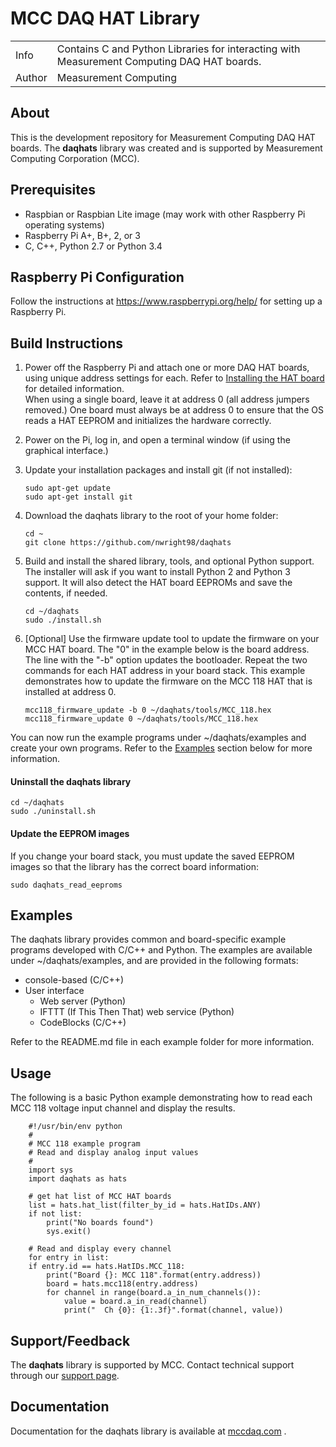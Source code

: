 # MCC DAQ HAT Library
<table>
	<tr><td>Info<td>Contains C and Python Libraries for interacting with Measurement Computing DAQ HAT boards.
	<tr><td>Author<td>Measurement Computing
</table>

## About
This is the development repository for Measurement Computing DAQ HAT boards. The **daqhats** library was created and is supported by Measurement Computing Corporation (MCC).

## Prerequisites
- Raspbian or Raspbian Lite image (may work with other Raspberry Pi operating systems)
- Raspberry Pi A+, B+, 2, or 3
- C, C++, Python 2.7 or Python 3.4

## Raspberry Pi Configuration
Follow the instructions at https://www.raspberrypi.org/help/ for setting up a Raspberry Pi.

## Build Instructions
1. Power off the Raspberry Pi and attach one or more DAQ HAT boards, using unique address settings for each. Refer to [Installing the HAT board](https://www.mccdaq.com/PDFs/Manuals/DAQ-HAT/hardware.html) for detailed information.   
   When using a single board, leave it at address 0 (all address jumpers removed.) One board must always be at address 0 to ensure that the OS reads a HAT EEPROM and initializes the hardware correctly.
2. Power on the Pi, log in, and open a terminal window (if using the graphical interface.)
3. Update your installation packages and install git (if not installed):

   ```
   sudo apt-get update
   sudo apt-get install git
   ```
4. Download the daqhats library to the root of your home folder:

   ```
   cd ~
   git clone https://github.com/nwright98/daqhats
   ```
5. Build and install the shared library, tools, and optional Python support. The installer will ask if you want to install Python 2 and Python 3 support. It will also detect the HAT board EEPROMs and save the contents, if needed.

   ```
   cd ~/daqhats
   sudo ./install.sh
   ```
6. [Optional] Use the firmware update tool to update the firmware on your MCC HAT board. The "0" in the example below is the board address. The line with the "-b" option updates the bootloader. Repeat the two commands for each HAT address in your board stack. This example demonstrates how to update the firmware on the MCC 118 HAT that is installed at address 0.

   ```
   mcc118_firmware_update -b 0 ~/daqhats/tools/MCC_118.hex
   mcc118_firmware_update 0 ~/daqhats/tools/MCC_118.hex
   ```
You can now run the example programs under ~/daqhats/examples and create your own programs. Refer to the [Examples](#examples) section below for more information.

#### Uninstall the daqhats library

```
cd ~/daqhats
sudo ./uninstall.sh
```
#### Update the EEPROM images
If you change your board stack, you must update the saved EEPROM images so that the library has the correct board information:

```
sudo daqhats_read_eeproms
```

## Examples
The daqhats library provides common and board-specific example programs developed with C/C++ and Python. The examples are available under ~/daqhats/examples, and are provided in the following formats:

- console-based (C/C++)
- User interface
  - Web server (Python)
  - IFTTT (If This Then That) web service (Python)
  - CodeBlocks (C/C++)

Refer to the README.md file in each example folder for more information.

## Usage
The following is a basic Python example demonstrating how to read each MCC 118 voltage input channel and display the results.
```
	#!/usr/bin/env python
	#
	# MCC 118 example program
	# Read and display analog input values
	#
	import sys
	import daqhats as hats

	# get hat list of MCC HAT boards
	list = hats.hat_list(filter_by_id = hats.HatIDs.ANY)
	if not list:
		print("No boards found")
		sys.exit()

	# Read and display every channel
	for entry in list: 
    if entry.id == hats.HatIDs.MCC_118:
        print("Board {}: MCC 118".format(entry.address))
        board = hats.mcc118(entry.address)
        for channel in range(board.a_in_num_channels()):
            value = board.a_in_read(channel)
            print("  Ch {0}: {1:.3f}".format(channel, value))	
```
	
## Support/Feedback
The **daqhats** library is supported by MCC. Contact technical support through our [support page](https://www.mccdaq.com/support/support_form.aspx). 

## Documentation 
Documentation for the daqhats library is available at [mccdaq.com](https://www.mccdaq.com/PDFs/Manuals/DAQ-HAT/) . 
